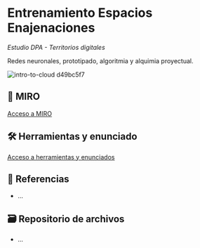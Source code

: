 # Entrenamiento Espacios Enajenaciones
*Estudio DPA - Territorios digitales*

Redes neuronales, prototipado, algoritmia y alquimia proyectual.

![intro-to-cloud d49bc5f7](archivos/intro.gif)

## 📌 MIRO
[Acceso a MIRO](https://miro.com/)

## 🛠️ Herramientas y enunciado
[Acceso a herramientas y enunciados](/semanas/README.md)

## 🧨 Referencias
- ...

## 🗃️ Repositorio de archivos
- ...


